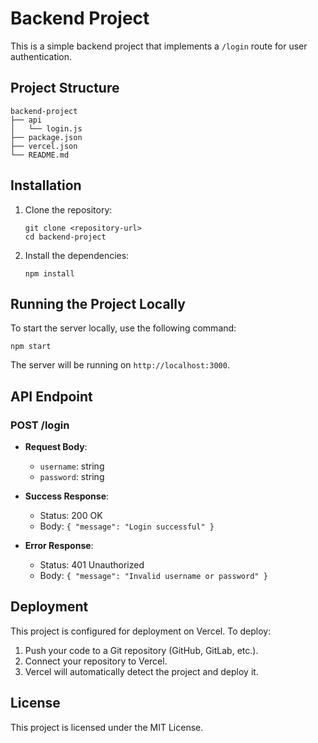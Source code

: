 # Backend Project

This is a simple backend project that implements a `/login` route for user authentication.

## Project Structure

```
backend-project
├── api
│   └── login.js
├── package.json
├── vercel.json
└── README.md
```

## Installation

1. Clone the repository:
   ```
   git clone <repository-url>
   cd backend-project
   ```

2. Install the dependencies:
   ```
   npm install
   ```

## Running the Project Locally

To start the server locally, use the following command:
```
npm start
```

The server will be running on `http://localhost:3000`.

## API Endpoint

### POST /login

- **Request Body**:
  - `username`: string
  - `password`: string

- **Success Response**:
  - Status: 200 OK
  - Body: `{ "message": "Login successful" }`

- **Error Response**:
  - Status: 401 Unauthorized
  - Body: `{ "message": "Invalid username or password" }`

## Deployment

This project is configured for deployment on Vercel. To deploy:

1. Push your code to a Git repository (GitHub, GitLab, etc.).
2. Connect your repository to Vercel.
3. Vercel will automatically detect the project and deploy it.

## License

This project is licensed under the MIT License.